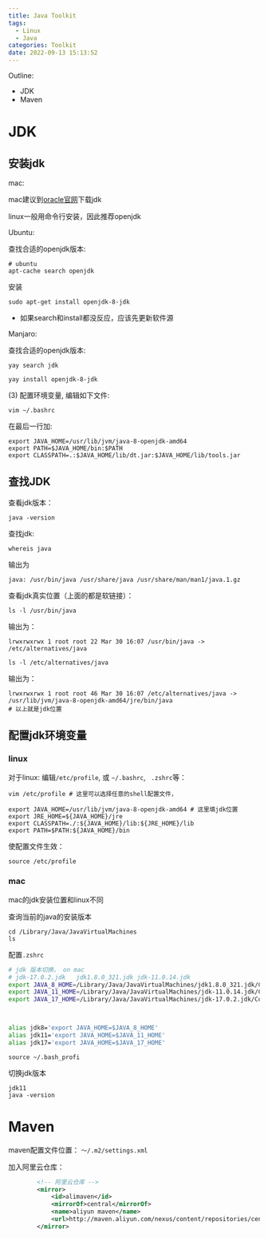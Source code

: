 ```yaml
---
title: Java Toolkit
tags:
  - Linux
  - Java
categories: Toolkit
date: 2022-09-13 15:13:52
---
```



Outline:

* JDK
* Maven

<!--more-->

# JDK

## 安装jdk

mac:

mac建议到[oracle官网](https://www.oracle.com/java/technologies/downloads/#java11-mac)下载jdk



linux一般用命令行安装，因此推荐openjdk



Ubuntu:

查找合适的openjdk版本:

```shell
# ubuntu
apt-cache search openjdk
```

安装

```shell
sudo apt-get install openjdk-8-jdk
```

* 如果search和install都没反应，应该先更新软件源

Manjaro:

查找合适的openjdk版本:

```shell
yay search jdk
```



```shell
yay install openjdk-8-jdk
```





(3) 配置环境变量, 编辑如下文件:

```
vim ~/.bashrc
```

在最后一行加:

```
export JAVA_HOME=/usr/lib/jvm/java-8-openjdk-amd64
export PATH=$JAVA_HOME/bin:$PATH
export CLASSPATH=.:$JAVA_HOME/lib/dt.jar:$JAVA_HOME/lib/tools.jar
```

## 查找JDK

查看jdk版本：

```shell
java -version
```



查找jdk:

```shell
whereis java
```

输出为

```
java: /usr/bin/java /usr/share/java /usr/share/man/man1/java.1.gz
```



查看jdk真实位置（上面的都是软链接）：

```shell
ls -l /usr/bin/java
```

输出为：

```
lrwxrwxrwx 1 root root 22 Mar 30 16:07 /usr/bin/java -> /etc/alternatives/java
```



```
ls -l /etc/alternatives/java
```

输出为：

```shell
lrwxrwxrwx 1 root root 46 Mar 30 16:07 /etc/alternatives/java -> /usr/lib/jvm/java-8-openjdk-amd64/jre/bin/java
# 以上就是jdk位置
```

## 配置jdk环境变量

### linux

对于linux:  编辑`/etc/profile`, 或 `~/.bashrc`, ` .zshrc`等：

```
vim /etc/profile # 这里可以选择任意的shell配置文件，
```

```shell
export JAVA_HOME=/usr/lib/jvm/java-8-openjdk-amd64 # 这里填jdk位置
export JRE_HOME=${JAVA_HOME}/jre
export CLASSPATH=./:${JAVA_HOME}/lib:${JRE_HOME}/lib
export PATH=$PATH:${JAVA_HOME}/bin
```



使配置文件生效：

```
source /etc/profile
```

### mac

mac的jdk安装位置和linux不同



查询当前的java的安装版本

```shell
cd /Library/Java/JavaVirtualMachines
ls
```



配置`.zshrc`

```bash
# jdk 版本切换， on mac
# jdk-17.0.2.jdk   jdk1.8.0_321.jdk jdk-11.0.14.jdk 
export JAVA_8_HOME=/Library/Java/JavaVirtualMachines/jdk1.8.0_321.jdk/Contents/Home
export JAVA_11_HOME=/Library/Java/JavaVirtualMachines/jdk-11.0.14.jdk/Contents/Home
export JAVA_17_HOME=/Library/Java/JavaVirtualMachines/jdk-17.0.2.jdk/Contents/Home



alias jdk8='export JAVA_HOME=$JAVA_8_HOME'
alias jdk11='export JAVA_HOME=$JAVA_11_HOME'
alias jdk17='export JAVA_HOME=$JAVA_17_HOME'
```

```shell
source ~/.bash_profi
```



切换jdk版本

```shell
jdk11
java -version
```

# Maven

maven配置文件位置： `～/.m2/settings.xml`

加入阿里云仓库：

```xml
        <!-- 阿里云仓库 -->
        <mirror>
            <id>alimaven</id>
            <mirrorOf>central</mirrorOf>
            <name>aliyun maven</name>
            <url>http://maven.aliyun.com/nexus/content/repositories/central/</url>
        </mirror>
```

